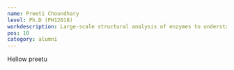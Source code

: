 ```yaml
---
name: Preeti Choundhary
level: Ph.D (PH12018)
workdescription: Large-scale structural analysis of enzymes to understand the basis of enzyme promiscuity
pos: 10
category: alumni
---
```


Hellow preetu